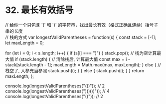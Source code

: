 # 32. 最长有效括号

// 给你一个只包含 '(' 和 ')' 的字符串，找出最长有效（格式正确且连续）括号子串的长度\
// 栈的方式
var longestValidParentheses = function(s) {
  const stack = [-1];
  let maxLength = 0;

  for (let i = 0; i < s.length; i++) {
    if (s[i] === ")") {
      stack.pop();
      // 栈为空计算最大值
      if (stack.length) {
        // 清除栈后, 计算最大值
        const max = i - stack[stack.length - 1];
        maxLength = Math.max(max, maxLength);
      } else {
        // 栈空了, 入参充当参照
        stack.push(i);
      }
    } else {
      stack.push(i);
    }
  }
  return maxLength;
};

console.log(longestValidParentheses("(()")); // 2
console.log(longestValidParentheses(")()())")); // 4
console.log(longestValidParentheses("()")); // 2
